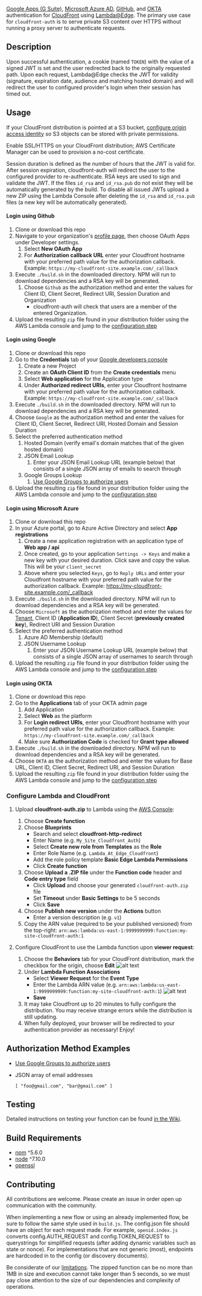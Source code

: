 [Google Apps (G Suite)](https://developers.google.com/identity/protocols/OpenIDConnect), [Microsoft Azure AD](https://docs.microsoft.com/en-us/azure/active-directory/develop/active-directory-protocols-oauth-code), [GitHub](https://developer.github.com/apps/building-oauth-apps/authorization-options-for-oauth-apps/), and [OKTA](https://www.okta.com/) authentication for [CloudFront](https://aws.amazon.com/cloudfront/) using [Lambda@Edge](http://docs.aws.amazon.com/lambda/latest/dg/lambda-edge.html). The primary use case for `cloudfront-auth` is to serve private S3 content over HTTPS without running a proxy server to authenticate requests.

## Description
Upon successful authentication, a cookie (named `TOKEN`) with the value of a signed JWT is set and the user redirected back to the originally requested path. Upon each request, Lambda@Edge checks the JWT for validity (signature, expiration date, audience and matching hosted domain) and will redirect the user to configured provider's login when their session has timed out.

## Usage
If your CloudFront distribution is pointed at a S3 bucket, [configure origin access identity](http://docs.aws.amazon.com/AmazonCloudFront/latest/DeveloperGuide/private-content-restricting-access-to-s3.html#private-content-creating-oai-console) so S3 objects can be stored with private permissions.

Enable SSL/HTTPS on your CloudFront distribution; AWS Certificate Manager can be used to provision a no-cost certificate.

Session duration is defined as the number of hours that the JWT is valid for. After session expiration, cloudfront-auth will redirect the user to the configured provider to re-authenticate. RSA keys are used to sign and validate the JWT. If the files `id_rsa` and `id_rsa.pub` do not exist they will be automatically generated by the build. To disable all issued JWTs upload a new ZIP using the Lambda Console after deleting the `id_rsa` and `id_rsa.pub` files (a new key will be automatically generated).

#### Login using Github

1. Clone or download this repo
1. Navigate to your organization's [profile page](https://github.com/settings/profile), then choose OAuth Apps under Developer settings.
    1. Select **New OAuth App**
    1. For **Authorization callback URL** enter your Cloudfront hostname with your preferred path value for the authorization callback. Example: `https://my-cloudfront-site.example.com/_callback`
1. Execute `./build.sh` in the downloaded directory. NPM will run to download dependencies and a RSA key will be generated.
    1. Choose `Github` as the authorization method and enter the values for Client ID, Client Secret, Redirect URI, Session Duration and Organization
        -  cloudfront-auth will check that users are a member of the entered Organization.
1. Upload the resulting `zip` file found in your distribution folder using the AWS Lambda console and jump to the [configuration step](#configure-lambda-and-cloudfront)

#### Login using Google

1. Clone or download this repo
1. Go to the **Credentials** tab of your [Google developers console](https://console.developers.google.com)
    1. Create a new Project
    1. Create an **OAuth Client ID** from the **Create credentials** menu
    1. Select **Web application** for the Application type
    1. Under **Authorized redirect URIs**, enter your Cloudfront hostname with your preferred path value for the authorization callback. Example: `https://my-cloudfront-site.example.com/_callback`
1. Execute `./build.sh` in the downloaded directory. NPM will run to download dependencies and a RSA key will be generated.
1. Choose `Google` as the authorization method and enter the values for Client ID, Client Secret, Redirect URI, Hosted Domain and Session Duration
1. Select the preferred authentication method
    1. Hosted Domain (verify email's domain matches that of the given hosted domain) 
    1. JSON Email Lookup
        1. Enter your JSON Email Lookup URL (example below) that consists of a single JSON array of emails to search through
    1. Google Groups Lookup
        1. [Use Google Groups to authorize users](https://github.com/Widen/cloudfront-auth/wiki/Google-Groups-Setup)
1. Upload the resulting `zip` file found in your distribution folder using the AWS Lambda console and jump to the [configuration step](#configure-lambda-and-cloudfront)

#### Login using Microsoft Azure

1. Clone or download this repo
1. In your Azure portal, go to Azure Active Directory and select **App registrations**
    1. Create a new application registration with an application type of **Web app / api**
    1. Once created, go to your application `Settings -> Keys` and make a new key with your desired duration. Click save and copy the value. This will be your `client_secret`
    1. Above where you selected `Keys`, go to `Reply URLs` and enter your Cloudfront hostname with your preferred path value for the authorization callback. Example: https://my-cloudfront-site.example.com/_callback
1. Execute `./build.sh` in the downloaded directory. NPM will run to download dependencies and a RSA key will be generated.
1. Choose `Microsoft` as the authorization method and enter the values for [Tenant](https://docs.microsoft.com/en-us/azure/active-directory/develop/active-directory-howto-tenant), Client ID (**Application ID**), Client Secret (**previously created key**), Redirect URI and Session Duration 
1. Select the preferred authentication method
    1. Azure AD Membership (default)
    1. JSON Username Lookup
        1. Enter your JSON Username Lookup URL (example below) that consists of a single JSON array of usernames to search through
1. Upload the resulting `zip` file found in your distribution folder using the AWS Lambda console and jump to the [configuration step](#configure-lambda-and-cloudfront)

#### Login using OKTA

1. Clone or download this repo
1. Go to the **Applications** tab of your OKTA admin page
    1. Add Application
    1. Select **Web** as the platform
    1. For **Login redirect URIs**, enter your Cloudfront hostname with your preferred path value for the authorization callback. Example: `https://my-cloudfront-site.example.com/_callback`
    1. Make sure **Authorization Code** is checked for **Grant type allowed**
1. Execute `./build.sh` in the downloaded directory. NPM will run to download dependencies and a RSA key will be generated.
1. Choose `OKTA` as the authorization method and enter the values for Base URL, Client ID, Client Secret, Redirect URI, and Session Duration
1. Upload the resulting `zip` file found in your distribution folder using the AWS Lambda console and jump to the [configuration step](#configure-lambda-and-cloudfront)

### Configure Lambda and CloudFront

1. Upload **cloudfront-auth.zip** to Lambda using the [AWS Console](https://console.aws.amazon.com/lambda/home):
    1. Choose **Create function**
    1. Choose **Blueprints**
        - Search and select **cloudfront-http-redirect**
        - Enter Name (e.g. `My_Site_Cloudfront_Auth`)
        - Select **Create new role from Templates** as the **Role**
        - Enter Role Name (e.g. `Lambda_At_Edge_Cloudfront`)
        - Add the role policy template **Basic Edge Lambda Permissions**
        - Click **Create function**
    1. Choose **Upload a .ZIP file** under the **Function code** header and **Code entry type** field
        - Click **Upload** and choose your generated `cloudfront-auth.zip` file
        - Set **Timeout** under **Basic Settings** to be 5 seconds
        - Click **Save**
    1. Choose **Publish new version** under the **Actions** button
        - Enter a version description (e.g. `v1`)
    1. Copy the ARN value (required to be your published versioned) from the top-right: `arn:aws:lambda:us-east-1:9999999999:function:my-site-cloudfront-auth:1`

1. Configure CloudFront to use the Lambda function upon **viewer request**:
   1. Choose the **Behaviors** tab for your CloudFront distribution, mark the checkbox for the origin, choose **Edit**
      ![alt text](https://lh3.googleusercontent.com/T4b26lGh3yu4SSxXAG3Vb63iuWxTXkqgFTiXNp5i-NCGQ6AgH_Lal5CYse6gZJOpjSK8xKi9kuF8niPKbqjbrTFYDB7n6ZNv-mANWytL_zatFwDamFQZ_1RnDnEAGkXfrKONRNfJh6w8qjLHKuCk1JWnqsIWYnIr44J2j6wFKceasggPxnh8IfhC869-Pz3GRC6AvURWLOVoQWZI5tp7NQ6U4NGZ-dI-bEjOSTqx96PEnlbIY4r-Js76SgbKI_94aow5eMXmhbGFcsheUIZ5jRXJ6NT9Z3SpPEw0tvJwqDEs5UyM8xva_Ghb33EsV3bfDzZbaKoCXk3diKnBCV5BTpfx8szaiOxiqHZY8wfFEZfkeZi-sZECSAECcnXcIWVEGId52vjtQmNi0krfwcAUSHzkEMB3E3jHMH2fd8q3Pp8YO5w1A2wgAE_SDVuT6JRS-i1vFoRx-OkfSpNI4kdY7Uh4MxvP6fR_hNVPCxilM9y0D_S8ln7MWAPE_7V3RkV214SObk_PoU4dW3u67PD1BUfD8kR96Kf6UV8s5IhM61ks9u1PvbFj822y51CWAhTRe02tcwPdB9Km0jbYXYgzkPFkzPXCYCKeTLCg0m2m4HAUS5SL7P3ftYN98FyOdYYrbtmYiJtwatH6gjwfyX6ENc2rDMa4A8Q=w1684-h586-no "Edit behavior")
   1. Under **Lambda Function Associations**
        - Select **Viewer Request** for the **Event Type**
        - Enter the Lambda ARN value (e.g. `arn:aws:lambda:us-east-1:9999999999:function:my-site-cloudfront-auth:1`)
        ![alt text](https://lh3.googleusercontent.com/9YGTDMxX-9q_3GhW-w9ORcWejG3ZoQUBhviVb3_Dr1iCuvbmvSHM0WXLZ5UrlvUzkuDcfBtJJMqF5C7kWdJuG5P2abOiBNhLoxTF41oQqOzyWofio6TCTW_56SjjaMCzDyocusbx9GzOaJNHAWIIvDXByLwfHCaWQf7VcGdBx4WnwKwvq5_08Pv2G2JIkznTRzSrpd6KbMpkSUT7H3dOO-mZbPEl6NKvmIJ0iAW834R4KSx0gHEtzTLYu6FPN0oWHkQwGHh2x4kmBaSp1WyxaE98okVe3QMZ_bYPt2NDVSQHuPcd3mOQAjJBNnyBoq5zgJYe5r5AdSbyIJ7bfJDthUcqk_ZL67DJ39_NkFrdyJN2A5n5Iunn2axtN7vMlsi54WxfcQFpxTs3x_2QPRYGEaYUnjuLVpS7ZdlDgp3-46pUqEISCOAVb5wMU2lY4KFEdEiSOccKcvjuyK25GxvDvGkZTR5xP6DRm8A6uOmQbOEEL5M9OMB0_OS5pMW_DWAnXeqwHSLZk42Wc58YyJlLSZ0WBnFPvAHoEuV2N-mYL6NhKSoLBEK_HM6TyEH03SolS6baVyTH_cPSDwya-N7EQtnyM1aL3WKaKv6V_ETTH3g8zOB-EydUbjpEEPyUJrjqFsrHNQieeksEGIWe0gqX93r7FpxiLXk=w1528-h298-no "Point to Lambda function on viewer request")
        - **Save**
   1. It may take Cloudfront up to 20 minutes to fully configure the distribution. You may receive strange errors while the distribution is still updating.
   1. When fully deployed, your browser will be redirected to your authentication provider as necessary! Enjoy!

## Authorization Method Examples

- [Use Google Groups to authorize users](https://github.com/Widen/cloudfront-auth/wiki/Google-Groups-Setup)

- JSON array of email addresses

    ```
    [ "foo@gmail.com", "bar@gmail.com" ]
    ```
## Testing
Detailed instructions on testing your function can be found [in the Wiki](https://github.com/Widen/cloudfront-auth/wiki/Debug-&-Test).

## Build Requirements
 - [npm](https://www.npmjs.com/) ^5.6.0
 - [node](https://nodejs.org/en/) ^7.10.0
 - [openssl](https://www.openssl.org)

## Contributing
All contributions are welcome. Please create an issue in order open up communication with the community.

When implementing a new flow or using an already implemented flow, be sure to follow the same style used in `build.js`. The config.json file should have an object for each request made. For example, `openid.index.js` converts config.AUTH_REQUEST and config.TOKEN_REQUEST to querystrings for simplified requests (after adding dynamic variables such as state or nonce). For implementations that are not generic (most), endpoints are hardcoded in to the config (or discovery documents).

Be considerate of our [limitations](https://docs.aws.amazon.com/AmazonCloudFront/latest/DeveloperGuide/cloudfront-limits.html#limits-lambda-at-edge). The zipped function can be no more than 1MB in size and execution cannot take longer than 5 seconds, so we must pay close attention to the size of our dependencies and complexity of operations.
